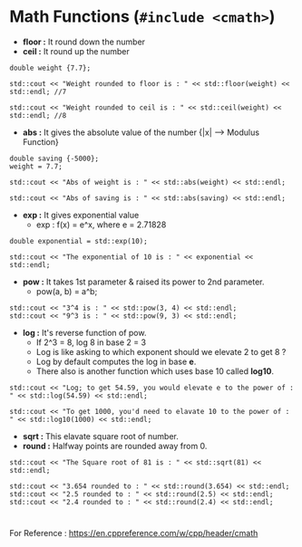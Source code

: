 # Math Functions (`#include <cmath>`)

 * **floor :** It round down the number
 * **ceil :** It round up the number
 ```
 double weight {7.7};

 std::cout << "Weight rounded to floor is : " << std::floor(weight) << std::endl; //7

 std::cout << "Weight rounded to ceil is : " << std::ceil(weight) << std::endl; //8
 ```

 * **abs :** It gives the absolute value of the number {|x| --> Modulus Function}
 ```
 double saving {-5000};
 weight = 7.7;

 std::cout << "Abs of weight is : " << std::abs(weight) << std::endl;

 std::cout << "Abs of saving is : " << std::abs(saving) << std::endl;
 ```

 * **exp :** It gives exponential value
   * exp : f(x) = e^x, where e = 2.71828
 ```
 double exponential = std::exp(10);

 std::cout << "The exponential of 10 is : " << exponential << std::endl;
 ```

 * **pow :** It takes 1st parameter & raised its power to 2nd parameter.
   * pow(a, b) = a^b;
 ```
 std::cout << "3^4 is : " << std::pow(3, 4) << std::endl;
 std::cout << "9^3 is : " << std::pow(9, 3) << std::endl;
 ``` 

 * **log :** It's reverse function of pow.
   * If 2^3 = 8, log 8 in base 2 = 3
   * Log is like asking to which exponent should we elevate 2 to get 8 ?
   * Log by default computes the log in base **e**.
   * There also is another function which uses base 10 called **log10**.

 ```
 std::cout << "Log; to get 54.59, you would elevate e to the power of : " << std::log(54.59) << std::endl;

 std::cout << "To get 1000, you'd need to elavate 10 to the power of : " << std::log10(1000) << std::endl;
 ```

 * **sqrt :** This elavate square root of number.
 * **round :** Halfway points are rounded away from 0.

 ```
 std::cout << "The Square root of 81 is : " << std::sqrt(81) << std::endl;

 std::cout << "3.654 rounded to : " << std::round(3.654) << std::endl;
 std::cout << "2.5 rounded to : " << std::round(2.5) << std::endl;
 std::cout << "2.4 rounded to : " << std::round(2.4) << std::endl;
 ```

#

For Reference : https://en.cppreference.com/w/cpp/header/cmath